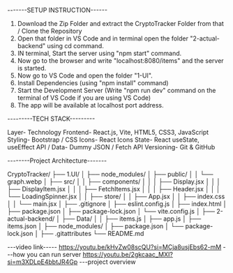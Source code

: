 -------SETUP INSTRUCTION------


1. Download the Zip Folder and extract the CryptoTracker Folder from that / Clone the Repository
2. Open that folder in VS Code and in terminal open the folder "2-actual-backend" using cd command.
3. IN terminal, Start the server using "npm start" command.
4. Now go to the browser and write "localhost:8080/items" and the server is started.
5. Now go to VS Code and open the folder "1-UI".
6. Install Dependencies (using "npm install" command)
7. Start the Development Server (Write "npm run dev" command on the terminal of VS Code if you are using VS Code)
8. The app will be available at localhost port address.


---------TECH STACK---------

Layer-	Technology
Frontend-	React.js, Vite, HTML5, CSS3, JavaScript
Styling-	Bootstrap / CSS
Icons-	React Icons
State-	React useState, useEffect
API / Data-	Dummy JSON / Fetch API
Versioning-	Git & GitHub


--------Project Architecture-------

CryptoTracker/
├── 1.UI/
│   ├── node_modules/
│   ├── public/
│   │   └── graph.webp
│   ├── src/
│   │   ├── components/
│   │   │   ├── Display.jsx
│   │   │   ├── DisplayItem.jsx
│   │   │   ├── FetchItems.jsx
│   │   │   ├── Header.jsx
│   │   │   └── LoadingSpinner.jsx
│   │   ├── store/
│   │   ├── App.jsx
│   │   ├── index.css
│   │   └── main.jsx
│   ├── .gitignore
│   ├── eslint.config.js
│   ├── index.html
│   ├── package.json
│   ├── package-lock.json
│   └── vite.config.js
│
├── 2-actual-backend/
│   ├── Data/
│   │   ├── items.js
│   ├── app.js
│   ├── items.json
│   ├── node_modules/
│   ├── package.json
│   └── package-lock.json
│
├── .gitattributes
└── README.md



  ---video link-----
  https://youtu.be/kHvZw08scQU?si=MCja8usjEbs62-mM   ---how you can run server
  https://youtu.be/2gkcaac_MXI?si=m3XDLpE4bbtJR4Gp     ---project overview

